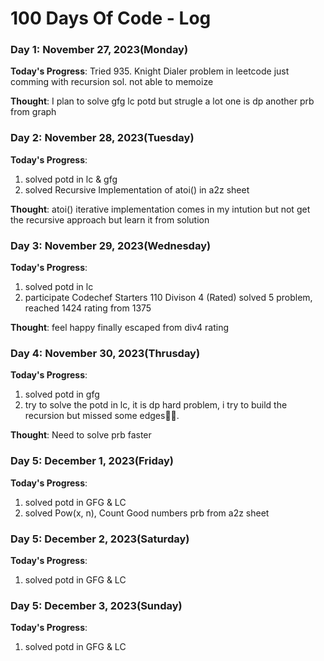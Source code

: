 # 100 Days Of Code - Log


### Day 1: November 27, 2023(Monday)

**Today's Progress**: Tried 935. Knight Dialer problem in leetcode just comming with recursion sol. not able to memoize

**Thought**: I plan to solve gfg lc potd but strugle a lot one is dp another prb from graph

### Day 2: November 28, 2023(Tuesday)

**Today's Progress**: 
1. solved potd in lc & gfg
2. solved Recursive Implementation of atoi() in a2z sheet

**Thought**: atoi() iterative implementation comes in my intution but not get the recursive approach but learn it from solution


### Day 3: November 29, 2023(Wednesday)

**Today's Progress**: 
1. solved potd in lc 
2. participate Codechef Starters 110 Divison 4 (Rated) solved 5 problem, reached 1424 rating from 1375

**Thought**: feel happy finally escaped from div4 rating 

### Day 4: November 30, 2023(Thrusday)

**Today's Progress**: 
1. solved potd in gfg
2. try to solve the potd in lc, it is dp hard problem, i try to build the recursion but missed some edges😵‍💫.

**Thought**: Need to solve prb faster

### Day 5: December 1, 2023(Friday)

**Today's Progress**: 
1. solved potd in GFG & LC
2. solved Pow(x, n), Count Good numbers prb from a2z sheet

### Day 5: December 2, 2023(Saturday)
**Today's Progress**: 
1. solved potd in GFG & LC

### Day 5: December 3, 2023(Sunday)
**Today's Progress**: 
1. solved potd in GFG & LC


